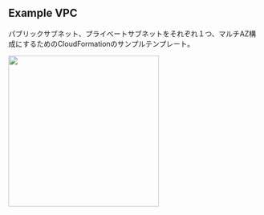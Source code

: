 ## Example VPC
パブリックサブネット、プライベートサブネットをそれぞれ１つ、マルチAZ構成にするためのCloudFormationのサンプルテンプレート。  

<img src="https://i.imgur.com/ofLKCZD.jpg" width="300px">